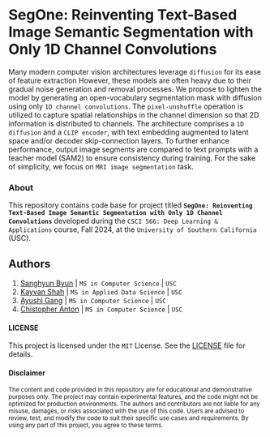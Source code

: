# SegOne: Reinventing Text-Based Image Semantic Segmentation with Only 1D Channel Convolutions

Many modern computer vision architectures leverage `diffusion` for its ease of feature extraction However, these models are often heavy due to their gradual noise generation and removal processes. We propose to lighten the model by generating an open-vocabulary segmentation mask with diffusion using only `1D channel convolutions`. The `pixel-unshuffle` operation is utilized to capture spatial relationships in the channel dimension so that 2D information is distributed to channels. The architecture comprises a `1D diffusion` and a `CLIP encoder`, with text embedding augmented to latent space and/or decoder skip-connection layers. To further enhance performance, output image segments are compared to text prompts with a teacher model (SAM2) to ensure consistency during training. For the sake of simplicity, we focus on `MRI image segmentation` task.

### About
This repository contains code base for project titled __`SegOne: Reinventing Text-Based Image Semantic Segmentation with Only 1D Channel Convolutions`__ developed during the `CSCI 566: Deep Learning & Applications` course, Fall 2024, at the `University of Southern California` (USC).

## Authors
1. [Sanghyun Byun](https://github.com/) | `MS in Computer Science` | `USC`
3. [Kayvan Shah](https://github.com/KayvanShah1) | `MS in Applied Data Science` | `USC`
2. [Ayushi Gang](https://github.com/) | `MS in Computer Science` | `USC`
4. [Chistopher Anton](https://github.com/) | `MS in Computer Science` | `USC`

#### LICENSE
This project is licensed under the `MIT` License. See the [LICENSE](LICENSE) file for details.

#### Disclaimer

<sub>
The content and code provided in this repository are for educational and demonstrative purposes only. The project may contain experimental features, and the code might not be optimized for production environments. The authors and contributors are not liable for any misuse, damages, or risks associated with the use of this code. Users are advised to review, test, and modify the code to suit their specific use cases and requirements. By using any part of this project, you agree to these terms.
</sub>